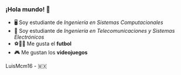 ### ¡Hola mundo! 👋

- 🖥️ Soy estudiante de *Ingeniería en Sistemas Computacionales*
- 🔌 Soy estudiante de *Ingeniería en Telecomunicaciones y Sistemas Electrónicos*
- :soccer:🔴🔵 Me gusta el **futbol**
- 🎮 Me gustan los **videojuegos**

LuisMcm16 - 🇲🇽

